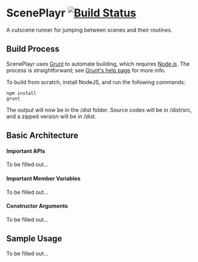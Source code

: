 # ScenePlayr [![Build Status](https://travis-ci.org/FullScreenShenanigans/ScenePlayr.svg?branch=master)](https://travis-ci.org/FullScreenShenanigans/ScenePlayr)

A cutscene runner for jumping between scenes and their routines.


## Build Process

ScenePlayr uses [Grunt](http://gruntjs.com/) to automate building, which 
requires [Node.js](http://node.js.org). The process is straightforward; see 
[Grunt's help page](http://gruntjs.com/getting-started) for more info.

To build from scratch, install NodeJS, and run the following commands:

```
npm install
grunt
```

The output will now be in the /dist folder. Source codes will be in /dist/src,
and a zipped version will be in /dist.


## Basic Architecture

#### Important APIs

To be filled out...

#### Important Member Variables

To be filled out...

#### Constructor Arguments

To be filled out...


## Sample Usage

To be filled out...
